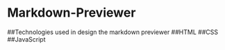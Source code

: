 # Markdown-Previewer
##Technologies used in design the markdown previewer
##HTML
##CSS
##JavaScript
